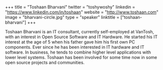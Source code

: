 +++
title = "Toshaan Bharvani"
twitter = "toshywoshy"
linkedin = "https://www.linkedin.com/in/toshaan"
website = "http://www.toshaan.com"
image = "bharvani-circle.jpg"
type = "speaker"
linktitle = ["toshaan-bharvani"]
+++

Toshaan Bharvani is an IT consultant, currently self-employed at VanTosh, with an interest in Open Source Software and IT Hardware. He started his IT interest at the age of 5 when his father gave him his first own PC components. Ever since he has been interested in IT hardware and IT software. In business, he tends to combine higher level applications with lower level systems. Toshaan has been involved for some time now in some open source projects and communities.
